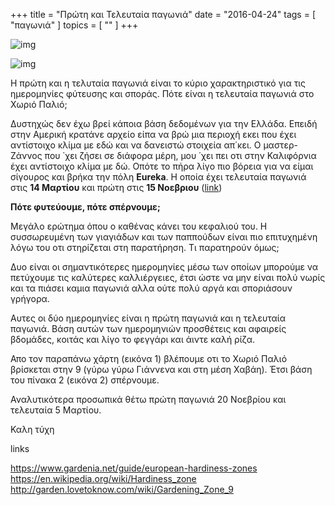 +++
title = "Πρώτη και Τελευταία παγωνιά"
date = "2016-04-24"
tags = [ "παγωνιά" ]
topics = [ "" ]
+++

![img](http://i.imgur.com/KJ4oCBW.png)

![img](http://i.imgur.com/TxGOGws.png)

Η πρώτη και η τελυταία παγωνιά είναι το κύριο χαρακτηριστικό για τις ημερομηνίες φύτευσης και σποράς. Πότε είναι η τελευταία παγωνιά στο Χωριό Παλιό;

Δυστηχώς δεν έχω βρεί κάποια βάση δεδομένων για την Ελλάδα. Επειδή στην Αμερική κρατάνε αρχείο είπα να βρώ μια περιοχή εκει που έχει αντίστοιχο κλίμα με εδώ και να δανειστώ στοιχεία απ΄κει. Ο μαστερ-Ζάννος που ΄χει ζήσει σε διάφορα μέρη, μου ΄χει πει οτι στην Καλιφόρνια έχει αντίστοιχο κλίμα με δώ. Οπότε το πήρα λίγο πιο βόρεια για να είμαι σίγουρος και βρήκα την πόλη **Eureka**. Η οποία έχει τελευταία παγωνιά στις **14 Μαρτίου** και πρώτη στις **15 Νοεβριου** ([link](https://www.victoryseeds.com/frost/ca.html))

**Πότε φυτεύουμε, πότε σπέρνουμε;**

Μεγάλο ερώτημα όπου ο καθένας κάνει του κεφαλιού του. Η συσσωρευμένη των γιαγιάδων και των παππούδων είναι πιο επιτυχημένη λόγω του οτι στηρίζεται στη παρατήρηση. Τι παρατηρούν όμως;

Δυο είναι οι σημαντικότερες ημερομηνίες μέσω των οποίων μπορούμε να πετύχουμε τις καλύτερες καλλιέργειες, έτσι ώστε να μην είναι πολύ νωρίς και τα πιάσει καμια παγωνιά αλλα ούτε πολύ αργά και σποριάσουν γρήγορα.

Αυτες οι δύο ημερομηνίες είναι η πρώτη παγωνιά και η τελευταία παγωνιά. Βάση αυτών των ημερομηνιών προσθέτεις και αφαιρείς βδομάδες, κοιτάς και λίγο το φεγγάρι και άιντε καλή ρίζα.

Απο τον παραπάνω χάρτη (εικόνα 1) βλέπουμε οτι το Χωριό Παλιό βρίσκεται στην 9 (γύρω γύρω Γιάννενα και στη μέση Χαβάη). Έτσι βάση του πίνακα 2 (εικόνα 2) σπέρνουμε.

Αναλυτικότερα προσωπικά θέτω πρώτη παγωνιά 20 Νοεβρίου και τελευταία 5 Μαρτίου.

Καλη τύχη

links

<https://www.gardenia.net/guide/european-hardiness-zones> <https://en.wikipedia.org/wiki/Hardiness_zone> <http://garden.lovetoknow.com/wiki/Gardening_Zone_9>
